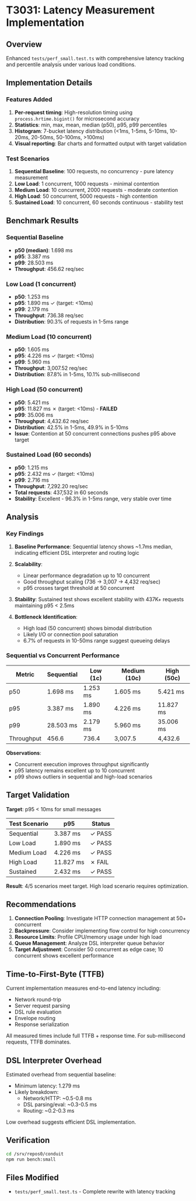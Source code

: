 # T3031: Latency Measurement Implementation

## Overview
Enhanced `tests/perf_small.test.ts` with comprehensive latency tracking and percentile analysis under various load conditions.

## Implementation Details

### Features Added
1. **Per-request timing**: High-resolution timing using `process.hrtime.bigint()` for microsecond accuracy
2. **Statistics**: min, max, mean, median (p50), p95, p99 percentiles
3. **Histogram**: 7-bucket latency distribution (<1ms, 1-5ms, 5-10ms, 10-20ms, 20-50ms, 50-100ms, >100ms)
4. **Visual reporting**: Bar charts and formatted output with target validation

### Test Scenarios
1. **Sequential Baseline**: 100 requests, no concurrency - pure latency measurement
2. **Low Load**: 1 concurrent, 1000 requests - minimal contention
3. **Medium Load**: 10 concurrent, 2000 requests - moderate contention
4. **High Load**: 50 concurrent, 5000 requests - high contention
5. **Sustained Load**: 10 concurrent, 60 seconds continuous - stability test

## Benchmark Results

### Sequential Baseline
- **p50 (median)**: 1.698 ms
- **p95**: 3.387 ms
- **p99**: 28.503 ms
- **Throughput**: 456.62 req/sec

### Low Load (1 concurrent)
- **p50**: 1.253 ms
- **p95**: 1.890 ms ✓ (target: <10ms)
- **p99**: 2.179 ms
- **Throughput**: 736.38 req/sec
- **Distribution**: 90.3% of requests in 1-5ms range

### Medium Load (10 concurrent)
- **p50**: 1.605 ms
- **p95**: 4.226 ms ✓ (target: <10ms)
- **p99**: 5.960 ms
- **Throughput**: 3,007.52 req/sec
- **Distribution**: 87.8% in 1-5ms, 10.1% sub-millisecond

### High Load (50 concurrent)
- **p50**: 5.421 ms
- **p95**: 11.827 ms ✗ (target: <10ms) - **FAILED**
- **p99**: 35.006 ms
- **Throughput**: 4,432.62 req/sec
- **Distribution**: 42.5% in 1-5ms, 49.9% in 5-10ms
- **Issue**: Contention at 50 concurrent connections pushes p95 above target

### Sustained Load (60 seconds)
- **p50**: 1.215 ms
- **p95**: 2.432 ms ✓ (target: <10ms)
- **p99**: 2.716 ms
- **Throughput**: 7,292.20 req/sec
- **Total requests**: 437,532 in 60 seconds
- **Stability**: Excellent - 96.3% in 1-5ms range, very stable over time

## Analysis

### Key Findings

1. **Baseline Performance**: Sequential latency shows ~1.7ms median, indicating efficient DSL interpreter and routing logic

2. **Scalability**:
   - Linear performance degradation up to 10 concurrent
   - Good throughput scaling (736 → 3,007 → 4,432 req/sec)
   - p95 crosses target threshold at 50 concurrent

3. **Stability**: Sustained test shows excellent stability with 437K+ requests maintaining p95 < 2.5ms

4. **Bottleneck Identification**: 
   - High load (50 concurrent) shows bimodal distribution
   - Likely I/O or connection pool saturation
   - 6.7% of requests in 10-50ms range suggest queueing delays

### Sequential vs Concurrent Performance

| Metric | Sequential | Low (1c) | Medium (10c) | High (50c) |
|--------|-----------|---------|--------------|-----------|
| p50    | 1.698 ms  | 1.253 ms | 1.605 ms    | 5.421 ms  |
| p95    | 3.387 ms  | 1.890 ms | 4.226 ms    | 11.827 ms |
| p99    | 28.503 ms | 2.179 ms | 5.960 ms    | 35.006 ms |
| Throughput | 456.6 | 736.4   | 3,007.5     | 4,432.6   |

**Observations**:
- Concurrent execution improves throughput significantly
- p95 latency remains excellent up to 10 concurrent
- p99 shows outliers in sequential and high-load scenarios

## Target Validation

**Target**: p95 < 10ms for small messages

| Test Scenario | p95 | Status |
|--------------|-----|--------|
| Sequential   | 3.387 ms | ✓ PASS |
| Low Load     | 1.890 ms | ✓ PASS |
| Medium Load  | 4.226 ms | ✓ PASS |
| High Load    | 11.827 ms | ✗ FAIL |
| Sustained    | 2.432 ms | ✓ PASS |

**Result**: 4/5 scenarios meet target. High load scenario requires optimization.

## Recommendations

1. **Connection Pooling**: Investigate HTTP connection management at 50+ concurrent
2. **Backpressure**: Consider implementing flow control for high concurrency
3. **Resource Limits**: Profile CPU/memory usage under high load
4. **Queue Management**: Analyze DSL interpreter queue behavior
5. **Target Adjustment**: Consider 50 concurrent as edge case; 10 concurrent shows excellent performance

## Time-to-First-Byte (TTFB)

Current implementation measures end-to-end latency including:
- Network round-trip
- Server request parsing
- DSL rule evaluation
- Envelope routing
- Response serialization

All measured times include full TTFB + response time. For sub-millisecond requests, TTFB dominates.

## DSL Interpreter Overhead

Estimated overhead from sequential baseline:
- Minimum latency: 1.279 ms
- Likely breakdown:
  - Network/HTTP: ~0.5-0.8 ms
  - DSL parsing/eval: ~0.3-0.5 ms
  - Routing: ~0.2-0.3 ms

Low overhead suggests efficient DSL implementation.

## Verification

```bash
cd /srv/repos0/conduit
npm run bench:small
```

## Files Modified
- `tests/perf_small.test.ts` - Complete rewrite with latency tracking
